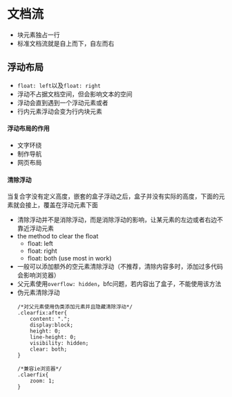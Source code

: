 # 文档流
- 块元素独占一行
- 标准文档流就是自上而下，自左而右

## 浮动布局
- `float: left`以及`float: right`
- 浮动不占据文档空间，但会影响文本的空间
- 浮动会直到遇到一个浮动元素或者
- 行内元素浮动会变为行内块元素

#### 浮动布局的作用
- 文字环绕
- 制作导航
- 网页布局

#### 清除浮动
当复合字没有定义高度，嵌套的盒子浮动之后，盒子并没有实际的高度，下面的元素就会接上，覆盖在浮动元素下面
- 清除浮动并不是消除浮动，而是消除浮动的影响，让某元素的左边或者右边不靠近浮动元素
- the method to clear the float
    - float: left
    - float: right
    - float: both (use most in work)
- 一般可以添加额外的空元素清除浮动（不推荐，清除内容多时，添加过多代码会影响浏览器）
- 父元素使用`overflow: hidden`，bfc问题，若内容出了盒子，不能使用该方法
- 伪元素清除浮动
    ```
    /*对父元素使用伪类添加元素并且隐藏清除浮动*/
    .clearfix:after{
        content: ".";
        display:block;
        height: 0;
        line-height: 0;
        visibility: hidden;
        clear: both;
    }
    
    /*兼容ie浏览器*/
    .claerfix{
        zoom: 1;
    }
    ```
